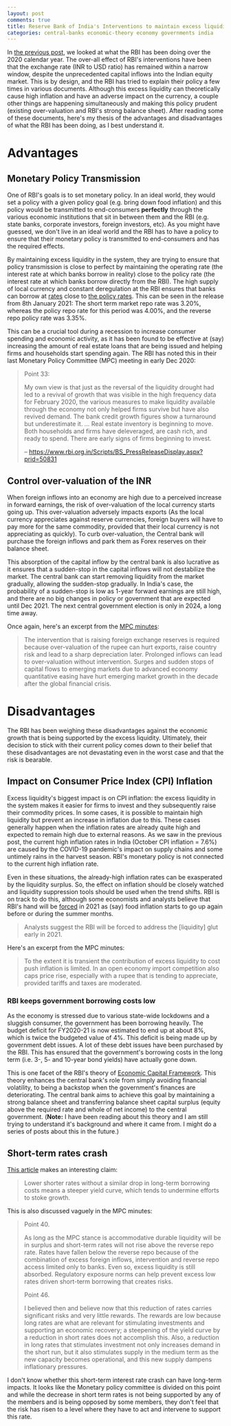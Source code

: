```yaml
---
layout: post
comments: true
title: Reserve Bank of India's Interventions to maintain excess liquidity - Part 2
categories: central-banks economic-theory economy governments india
---
```


In [the previous post](/economy/india/economic-theory/governments/central-banks/2021/01/11/india-central-bank-intervention-goals-1-the-problem/), we looked at what the RBI has been doing over the 2020 calendar year. The
over-all effect of RBI's interventions have been that the exchange rate (INR to USD ratio) has
remained within a narrow window, despite the unprecedented capital inflows into the Indian equity
market. This is by design, and the RBI has tried to explain their policy a few times in various
documents. Although this excess liquidity can theoretically cause high inflation and have an adverse
impact on the currency, a couple other things are happening simultaneously and making this policy
prudent (existing over-valuation and RBI's strong balance sheet). After reading some of these
documents, here's my thesis of the advantages and disadvantages of what the RBI has been doing, as I
best understand it.

<!--more-->


# Advantages


## Monetary Policy Transmission

One of RBI's goals is to set monetary policy. In an ideal world, they would set a policy with a
given policy goal (e.g. bring down food inflation) and this policy would be transmitted to
end-consumers **perfectly** through the various economic institutions that sit in between them and the
RBI (e.g. state banks, corporate investors, foreign investors, etc). As you might have guessed, we
don't live in an ideal world and the RBI has to have a policy to ensure that their monetary policy
is transmitted to end-consumers and has the required effects.

By maintaining excess liquidity in the system, they are trying to ensure that policy transmission is
close to perfect by maintaining the operating rate (the interest rate at which banks borrow in
reality) close to the policy rate (the interest rate at which banks borrow directly from the
RBI). The high supply of local currency and constant deregulation at the RBI ensures that banks can
borrow at [rates](https://www.rbi.org.in/Scripts/BS_PressReleaseDisplay.aspx?prid=50946) close to [the policy rates](https://www.rbi.org.in/Scripts/WSSView.aspx?Id=24262). This can be seen in the release from 8th January 2021:
The short term market repo rate was 3.20%, whereas the policy repo rate for this period was 4.00%,
and the reverse repo policy rate was 3.35%.

This can be a crucial tool during a recession to increase consumer spending and economic activity,
as it has been found to be effective at (say) increasing the amount of real estate loans that are
being issued and helping firms and households start spending again. The RBI has noted this in their
last Monetary Policy Committee (MPC) meeting in early Dec 2020:

> Point 33:
>
> My own view is that just as the reversal of the liquidity drought had led to a revival of growth
> that was visible in the high frequency data for February 2020, the various measures to make
> liquidity available through the economy not only helped firms survive but have also revived
> demand. The bank credit growth figures show a turnaround but underestimate it. &#x2026; Real estate
> inventory is beginning to move. Both households and firms have deleveraged, are cash rich, and ready
> to spend. There are early signs of firms beginning to invest.
>
> &#x2013; <https://www.rbi.org.in/Scripts/BS_PressReleaseDisplay.aspx?prid=50831>


## Control over-valuation of the INR

When foreign inflows into an economy are high due to a perceived increase in forward earnings, the
risk of over-valuation of the local currency starts going up. This over-valuation adversely impacts
exports (As the local currency appreciates against reserve currencies, foreign buyers will have to
pay more for the same commodity, provided that their local currency is not appreciating as
quickly). To curb over-valuation, the Central bank will purchase the foreign inflows and park them
as Forex reserves on their balance sheet.

This absorption of the capital inflow by the central bank is also lucrative as it ensures that a
sudden-stop in the capital inflows will not destabilize the market. The central bank can start
removing liquidity from the market gradually, allowing the sudden-stop gradually. In India's case,
the probability of a sudden-stop is low as 1-year forward earnings are still high, and there are no
big changes in policy or government that are expected until Dec 2021. The next central government
election is only in 2024, a long time away.

Once again, here's an excerpt from the [MPC minutes](https://www.rbi.org.in/Scripts/BS_PressReleaseDisplay.aspx?prid=50831):

> The intervention that is raising foreign exchange reserves is required because over-valuation of the
> rupee can hurt exports, raise country risk and lead to a sharp depreciation later. Prolonged inflows
> can lead to over-valuation without intervention. Surges and sudden stops of capital flows to
> emerging markets due to advanced economy quantitative easing have hurt emerging market growth in the
> decade after the global financial crisis.


# Disadvantages

The RBI has been weighing these disadvantages against the economic growth that is being supported by
the excess liquidity. Ultimately, their decision to stick with their current policy comes down to
their belief that these disadvantages are not devastating even in the worst case and that the risk
is bearable.


## Impact on Consumer Price Index (CPI) Inflation

Excess liquidity's biggest impact is on CPI inflation: the excess liquidity in the system makes it
easier for firms to invest and they subsequently raise their commodity prices. In some cases, it is
possible to maintain high liquidity but prevent an increase in inflation <span class="underline">due</span> to this. These cases
generally happen when the inflation rates are already quite high and expected to remain high due to
external reasons. As we saw in the previous post, the current high inflation rates in India (October
CPI inflation = 7.6%) are caused by the COVID-19 pandemic's impact on supply chains and some
untimely rains in the harvest season. RBI's monetary policy is not connected to the current high
inflation rate.

Even in these situations, the already-high inflation rates <span class="underline">can</span> be exasperated by the liquidity
surplus. So, the effect on inflation should be closely watched and liquidity suppression tools
should be used when the trend shifts. RBI is on track to do this, although some economists and
analysts believe that RBI's hand will be [forced](https://www.bloomberg.com/news/articles/2020-12-15/wave-of-foreign-money-threatens-india-s-tight-grip-on-the-rupee) in 2021 as (say) food inflation starts to go up
again before or during the summer months.

> Analysts suggest the RBI will be forced to address the [liquidity] glut early in 2021.

Here's an excerpt from the MPC minutes:

> To the extent it is transient the contribution of excess liquidity to cost push inflation is
> limited. In an open economy import competition also caps price rise, especially with a rupee that is
> tending to appreciate, provided tariffs and taxes are moderated.


### RBI keeps government borrowing costs low

As the economy is stressed due to various state-wide lockdowns and a sluggish consumer, the
government has been borrowing heavily. The budget deficit for FY2020-21 is now estimated to
end up at about 8%, which is twice the budgeted value of 4%. This deficit is being made up by
government debt issues. A lot of these debt issues have been purchased by the RBI. This has ensured
that the government's borrowing costs in the long term (i.e. 3-, 5- and 10-year bond yields) have
actually gone down.

This is one facet of the RBI's theory of [Economic Capital Framework](https://www.rbi.org.in/Scripts/BS_PressReleaseDisplay.aspx?prid=47983). This theory enhances the
central bank's role from simply avoiding financial volatility, to being a backstop when the
government's finances are deteriorating. The central bank aims to achieve this goal by maintaining a
strong balance sheet and transferring balance sheet capital surplus (equity above the required rate
and whole of net income) to the central government. (**Note:** I have been reading about this theory
and I am still trying to understand it's background and where it came from. I might do a series of
posts about this in the future.)


## Short-term rates crash

[This article](https://www.bloomberg.com/news/articles/2020-12-15/wave-of-foreign-money-threatens-india-s-tight-grip-on-the-rupee) makes an interesting claim:

> Lower shorter rates without a similar drop in long-term borrowing costs means a steeper yield curve,
> which tends to undermine efforts to stoke growth.

This is also discussed vaguely in the MPC minutes:

> Point 40.
>
> As long as the MPC stance is accommodative durable liquidity will be in surplus and short-term rates
> will not rise above the reverse repo rate. Rates have fallen below the reverse repo because of the
> combination of excess foreign inflows, intervention and reverse repo access limited only to
> banks. Even so, excess liquidity is still absorbed. Regulatory exposure norms can help prevent
> excess low rates driven short-term borrowing that creates risks.
>
> Point 46.
>
> I believed then and believe now that this reduction of rates carries significant risks and very
> little rewards. The rewards are low because long rates are what are relevant for stimulating
> investments and supporting an economic recovery; a steepening of the yield curve by a reduction in
> short rates does not accomplish this. Also, a reduction in long rates that stimulates investment not
> only increases demand in the short run, but it also stimulates supply in the medium term as the new
> capacity becomes operational, and this new supply dampens inflationary pressures.

I don't know whether this short-term interest rate crash can have long-term impacts. It looks like
the Monetary policy committee is divided on this point and while the decrease in short term rates is
not being supported by any of the members and is being opposed by some members, they don't feel that
the risk has risen to a level where they have to act and intervene to support this rate.
